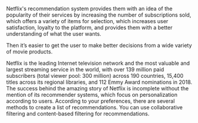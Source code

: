 Netflix's recommendation system provides them with an idea of the popularity of their services by increasing the number of subscriptions sold, which offers a variety of items for selection, which increases user satisfaction, loyalty to the platform, and provides them with a better understanding of what the user wants.

Then it’s easier to get the user to make better decisions from a wide variety of movie products.

Netflix is the leading Internet television network and the most valuable and largest streaming service in the world, with over 139 million paid subscribers (total viewer pool: 300 million) across 190 countries, 15,400 titles across its regional libraries, and 112 Emmy Award nominations in 2018. The success behind the amazing story of Netflix is incomplete without the mention of its recommender systems, which focus on personalization according to users. According to your preferences, there are several methods to create a list of recommendations. You can use collaborative filtering and content-based filtering for recommendations.
